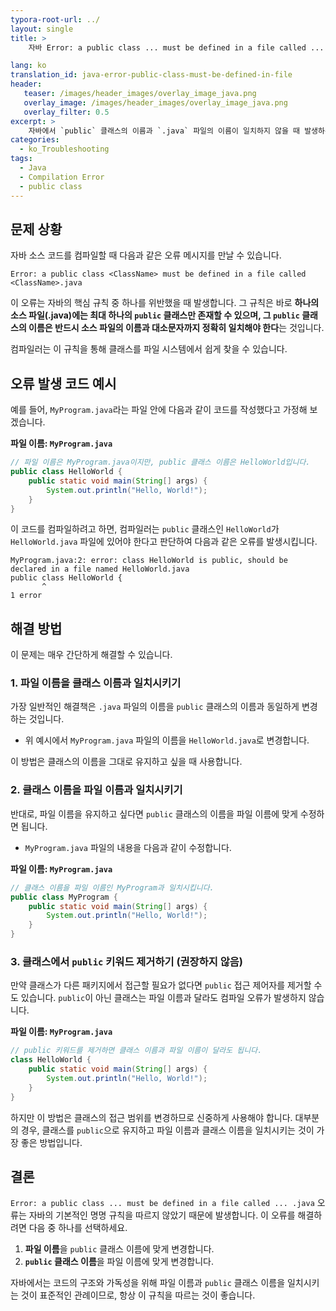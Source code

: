```yaml
---
typora-root-url: ../
layout: single
title: >
    자바 Error: a public class ... must be defined in a file called ... .java 해결 방법

lang: ko
translation_id: java-error-public-class-must-be-defined-in-file
header:
   teaser: /images/header_images/overlay_image_java.png
   overlay_image: /images/header_images/overlay_image_java.png
   overlay_filter: 0.5
excerpt: >
    자바에서 `public` 클래스의 이름과 `.java` 파일의 이름이 일치하지 않을 때 발생하는 컴파일 오류의 원인과 해결 방법을 알아봅니다.
categories:
  - ko_Troubleshooting
tags:
  - Java
  - Compilation Error
  - public class
---
```


## 문제 상황

자바 소스 코드를 컴파일할 때 다음과 같은 오류 메시지를 만날 수 있습니다.

```
Error: a public class <ClassName> must be defined in a file called <ClassName>.java
```

이 오류는 자바의 핵심 규칙 중 하나를 위반했을 때 발생합니다. 그 규칙은 바로 **하나의 소스 파일(.java)에는 최대 하나의 `public` 클래스만 존재할 수 있으며, 그 `public` 클래스의 이름은 반드시 소스 파일의 이름과 대소문자까지 정확히 일치해야 한다**는 것입니다.

컴파일러는 이 규칙을 통해 클래스를 파일 시스템에서 쉽게 찾을 수 있습니다.

## 오류 발생 코드 예시

예를 들어, `MyProgram.java`라는 파일 안에 다음과 같이 코드를 작성했다고 가정해 보겠습니다.

**파일 이름: `MyProgram.java`**

```java
// 파일 이름은 MyProgram.java이지만, public 클래스 이름은 HelloWorld입니다.
public class HelloWorld {
    public static void main(String[] args) {
        System.out.println("Hello, World!");
    }
}
```

이 코드를 컴파일하려고 하면, 컴파일러는 `public` 클래스인 `HelloWorld`가 `HelloWorld.java` 파일에 있어야 한다고 판단하여 다음과 같은 오류를 발생시킵니다.

```
MyProgram.java:2: error: class HelloWorld is public, should be declared in a file named HelloWorld.java
public class HelloWorld {
       ^
1 error
```

## 해결 방법

이 문제는 매우 간단하게 해결할 수 있습니다.

### 1. 파일 이름을 클래스 이름과 일치시키기

가장 일반적인 해결책은 `.java` 파일의 이름을 `public` 클래스의 이름과 동일하게 변경하는 것입니다.

-   위 예시에서 `MyProgram.java` 파일의 이름을 `HelloWorld.java`로 변경합니다.

이 방법은 클래스의 이름을 그대로 유지하고 싶을 때 사용합니다.

### 2. 클래스 이름을 파일 이름과 일치시키기

반대로, 파일 이름을 유지하고 싶다면 `public` 클래스의 이름을 파일 이름에 맞게 수정하면 됩니다.

-   `MyProgram.java` 파일의 내용을 다음과 같이 수정합니다.

**파일 이름: `MyProgram.java`**

```java
// 클래스 이름을 파일 이름인 MyProgram과 일치시킵니다.
public class MyProgram {
    public static void main(String[] args) {
        System.out.println("Hello, World!");
    }
}
```

### 3. 클래스에서 `public` 키워드 제거하기 (권장하지 않음)

만약 클래스가 다른 패키지에서 접근할 필요가 없다면 `public` 접근 제어자를 제거할 수도 있습니다. `public`이 아닌 클래스는 파일 이름과 달라도 컴파일 오류가 발생하지 않습니다.

**파일 이름: `MyProgram.java`**

```java
// public 키워드를 제거하면 클래스 이름과 파일 이름이 달라도 됩니다.
class HelloWorld {
    public static void main(String[] args) {
        System.out.println("Hello, World!");
    }
}
```

하지만 이 방법은 클래스의 접근 범위를 변경하므로 신중하게 사용해야 합니다. 대부분의 경우, 클래스를 `public`으로 유지하고 파일 이름과 클래스 이름을 일치시키는 것이 가장 좋은 방법입니다.

## 결론

`Error: a public class ... must be defined in a file called ... .java` 오류는 자바의 기본적인 명명 규칙을 따르지 않았기 때문에 발생합니다. 이 오류를 해결하려면 다음 중 하나를 선택하세요.

1.  **파일 이름**을 `public` 클래스 이름에 맞게 변경합니다.
2.  **`public` 클래스 이름**을 파일 이름에 맞게 변경합니다.

자바에서는 코드의 구조와 가독성을 위해 파일 이름과 `public` 클래스 이름을 일치시키는 것이 표준적인 관례이므로, 항상 이 규칙을 따르는 것이 좋습니다.
